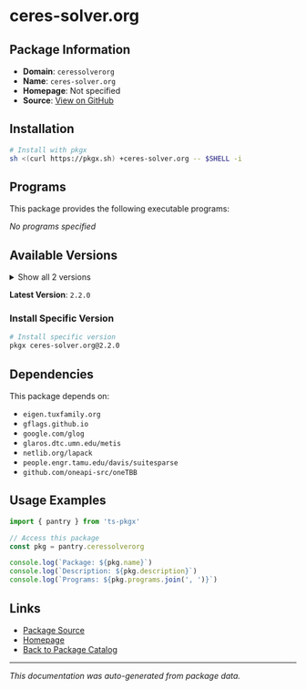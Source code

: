 # ceres-solver.org

>

## Package Information

- **Domain**: `ceressolverorg`
- **Name**: `ceres-solver.org`
- **Homepage**: Not specified
- **Source**: [View on GitHub](https://github.com/pkgxdev/pantry/tree/main/projects/ceres-solver.org/package.yml)

## Installation

```bash
# Install with pkgx
sh <(curl https://pkgx.sh) +ceres-solver.org -- $SHELL -i
```

## Programs

This package provides the following executable programs:

*No programs specified*

## Available Versions

<details>
<summary>Show all 2 versions</summary>

- `2.2.0`, `2.1.0`

</details>

**Latest Version**: `2.2.0`

### Install Specific Version

```bash
# Install specific version
pkgx ceres-solver.org@2.2.0
```

## Dependencies

This package depends on:

- `eigen.tuxfamily.org`
- `gflags.github.io`
- `google.com/glog`
- `glaros.dtc.umn.edu/metis`
- `netlib.org/lapack`
- `people.engr.tamu.edu/davis/suitesparse`
- `github.com/oneapi-src/oneTBB`

## Usage Examples

```typescript
import { pantry } from 'ts-pkgx'

// Access this package
const pkg = pantry.ceressolverorg

console.log(`Package: ${pkg.name}`)
console.log(`Description: ${pkg.description}`)
console.log(`Programs: ${pkg.programs.join(', ')}`)
```

## Links

- [Package Source](https://github.com/pkgxdev/pantry/tree/main/projects/ceres-solver.org/package.yml)
- [Homepage](#)
- [Back to Package Catalog](../package-catalog.md)

---

*This documentation was auto-generated from package data.*
